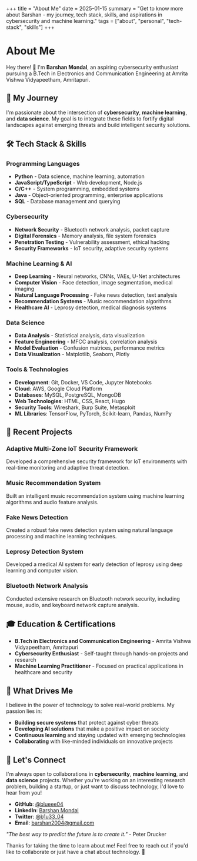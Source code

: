 +++
title = "About Me"
date = 2025-01-15
summary = "Get to know more about Barshan - my journey, tech stack, skills, and aspirations in cybersecurity and machine learning."
tags = ["about", "personal", "tech-stack", "skills"]
+++

# About Me

Hey there! 👋 I'm **Barshan Mondal**, an aspiring cybersecurity enthusiast pursuing a B.Tech in Electronics and Communication Engineering at Amrita Vishwa Vidyapeetham, Amritapuri.

## 🎯 My Journey

I'm passionate about the intersection of **cybersecurity**, **machine learning**, and **data science**. My goal is to integrate these fields to fortify digital landscapes against emerging threats and build intelligent security solutions.

## 🛠️ Tech Stack & Skills

### **Programming Languages**
- **Python** - Data science, machine learning, automation
- **JavaScript/TypeScript** - Web development, Node.js
- **C/C++** - System programming, embedded systems
- **Java** - Object-oriented programming, enterprise applications
- **SQL** - Database management and querying

### **Cybersecurity**
- **Network Security** - Bluetooth network analysis, packet capture
- **Digital Forensics** - Memory analysis, file system forensics
- **Penetration Testing** - Vulnerability assessment, ethical hacking
- **Security Frameworks** - IoT security, adaptive security systems

### **Machine Learning & AI**
- **Deep Learning** - Neural networks, CNNs, VAEs, U-Net architectures
- **Computer Vision** - Face detection, image segmentation, medical imaging
- **Natural Language Processing** - Fake news detection, text analysis
- **Recommendation Systems** - Music recommendation algorithms
- **Healthcare AI** - Leprosy detection, medical diagnosis systems

### **Data Science**
- **Data Analysis** - Statistical analysis, data visualization
- **Feature Engineering** - MFCC analysis, correlation analysis
- **Model Evaluation** - Confusion matrices, performance metrics
- **Data Visualization** - Matplotlib, Seaborn, Plotly

### **Tools & Technologies**
- **Development**: Git, Docker, VS Code, Jupyter Notebooks
- **Cloud**: AWS, Google Cloud Platform
- **Databases**: MySQL, PostgreSQL, MongoDB
- **Web Technologies**: HTML, CSS, React, Hugo
- **Security Tools**: Wireshark, Burp Suite, Metasploit
- **ML Libraries**: TensorFlow, PyTorch, Scikit-learn, Pandas, NumPy

## 🚀 Recent Projects

### **Adaptive Multi-Zone IoT Security Framework**
Developed a comprehensive security framework for IoT environments with real-time monitoring and adaptive threat detection.

### **Music Recommendation System**
Built an intelligent music recommendation system using machine learning algorithms and audio feature analysis.

### **Fake News Detection**
Created a robust fake news detection system using natural language processing and machine learning techniques.

### **Leprosy Detection System**
Developed a medical AI system for early detection of leprosy using deep learning and computer vision.

### **Bluetooth Network Analysis**
Conducted extensive research on Bluetooth network security, including mouse, audio, and keyboard network capture analysis.

## 🎓 Education & Certifications

- **B.Tech in Electronics and Communication Engineering** - Amrita Vishwa Vidyapeetham, Amritapuri
- **Cybersecurity Enthusiast** - Self-taught through hands-on projects and research
- **Machine Learning Practitioner** - Focused on practical applications in healthcare and security

## 🌟 What Drives Me

I believe in the power of technology to solve real-world problems. My passion lies in:

- **Building secure systems** that protect against cyber threats
- **Developing AI solutions** that make a positive impact on society
- **Continuous learning** and staying updated with emerging technologies
- **Collaborating** with like-minded individuals on innovative projects

## 🤝 Let's Connect

I'm always open to collaborations in **cybersecurity**, **machine learning**, and **data science** projects. Whether you're working on an interesting research problem, building a startup, or just want to discuss technology, I'd love to hear from you!

- **GitHub**: [@blueee04](https://github.com/blueee04)
- **LinkedIn**: [Barshan Mondal](https://www.linkedin.com/in/barshan-mondal-3457b1264/)
- **Twitter**: [@b1u33_04](https://twitter.com/b1u33_04)
- **Email**: [barshan2004@gmail.com](mailto:barshan2004@gmail.com)

*"The best way to predict the future is to create it."* - Peter Drucker

Thanks for taking the time to learn about me! Feel free to reach out if you'd like to collaborate or just have a chat about technology. 🚀
